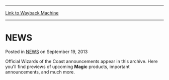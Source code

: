 
---
[Link to Wayback Machine](https://web.archive.org/web/20210501045650/https://magic.wizards.com/en/articles/archive/news-2013-09-19-0)

[_metadata_:description]:- "Official Wizards of the Coast announcements appear in this archive. Here you'll find previews of upcoming Magic products, important announcements, and much more."
[_metadata_:generator]:- "Drupal 7 (http://drupal.org)"
[_metadata_:node]:- "46554"
[_metadata_:publish_date]:- "2013-09-19"
[_metadata_:source]:- "div-main-content"
[_metadata_:title]:- "NEWS"
[_metadata_:wayback_capture_timestamp]:- "2021-05-01 04:56:50"
[_metadata_:wayback_raw_url]:- "https://web.archive.org/web/20210501045650id_/https://magic.wizards.com/en/articles/archive/news-2013-09-19-0"
[_metadata_:wayback_url]:- "https://magic.wizards.com/en/articles/archive/news-2013-09-19-0"
---


NEWS
====



 Posted in [NEWS](/en/articles?source=MX_Nav2020)
 on September 19, 2013 










Official Wizards of the Coast announcements appear in this archive. Here you'll find previews of upcoming **Magic** products, important announcements, and much more.







